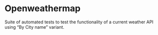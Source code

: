 # Openweathermap
Suite of automated tests to test the functionality of a current weather API using “By City name” variant.
